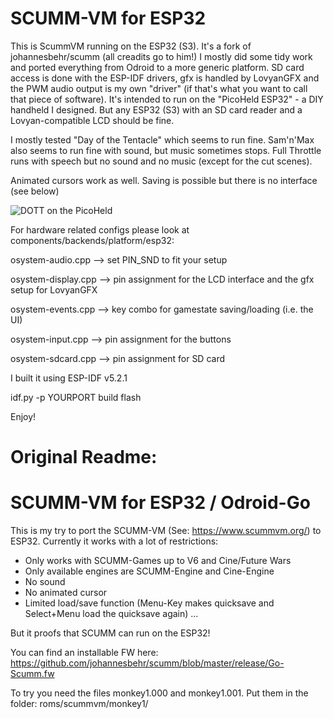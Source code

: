 # SCUMM-VM for ESP32

This is ScummVM running on the ESP32 (S3). It's a fork of johannesbehr/scumm (all creadits go to him!) I mostly did some tidy work and ported everything from Odroid to a more generic platform. SD card access is done with the ESP-IDF drivers, gfx is handled by LovyanGFX and the PWM audio output is my own "driver" (if that's what you want to call that piece of software). It's intended to run on the "PicoHeld ESP32" - a DIY handheld I designed. But any ESP32 (S3) with an SD card reader and a Lovyan-compatible LCD should be fine.

I mostly tested "Day of the Tentacle" which seems to run fine. Sam'n'Max also seems to run fine with sound, but music sometimes stops. Full Throttle runs with speech but no sound and no music (except for the cut scenes).

Animated cursors work as well. Saving is possible but there is no interface (see below)

![DOTT on the PicoHeld](images/dott.jpg)

For hardware related configs please look at components/backends/platform/esp32:

  osystem-audio.cpp   --> set PIN_SND to fit your setup
  
  osystem-display.cpp --> pin assignment for the LCD interface and the gfx setup for LovyanGFX
  
  osystem-events.cpp  --> key combo for gamestate saving/loading (i.e. the UI)
  
  osystem-input.cpp   --> pin assignment for the buttons
  
  osystem-sdcard.cpp  --> pin assignment for SD card


I built it using ESP-IDF v5.2.1

idf.py -p YOURPORT build flash

Enjoy!

# Original Readme:

# SCUMM-VM for ESP32 / Odroid-Go

This is my try to port the SCUMM-VM (See: https://www.scummvm.org/) to ESP32. Currently it works with a lot of restrictions:
- Only works with SCUMM-Games up to V6 and Cine/Future Wars
- Only available engines are SCUMM-Engine and Cine-Engine
- No sound
- No animated cursor
- Limited load/save function (Menu-Key makes quicksave and Select+Menu load the quicksave again)
...

But it proofs that SCUMM can run on the ESP32!

You can find an installable FW here: https://github.com/johannesbehr/scumm/blob/master/release/Go-Scumm.fw

To try you need the files monkey1.000 and monkey1.001. 
Put them in the folder: roms/scummvm/monkey1/
